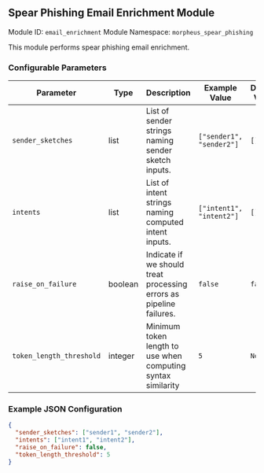<!--
SPDX-FileCopyrightText: Copyright (c) 2022-2024, NVIDIA CORPORATION & AFFILIATES. All rights reserved.
SPDX-License-Identifier: Apache-2.0

Licensed under the Apache License, Version 2.0 (the "License");
you may not use this file except in compliance with the License.
You may obtain a copy of the License at

http://www.apache.org/licenses/LICENSE-2.0

Unless required by applicable law or agreed to in writing, software
distributed under the License is distributed on an "AS IS" BASIS,
WITHOUT WARRANTIES OR CONDITIONS OF ANY KIND, either express or implied.
See the License for the specific language governing permissions and
limitations under the License.
-->

## Spear Phishing Email Enrichment Module

Module ID: `email_enrichment`
Module Namespace: `morpheus_spear_phishing`

This module performs spear phishing email enrichment.

### Configurable Parameters

| Parameter                | Type | Description                                                         | Example Value          | Default Value |
|--------------------------|------|---------------------------------------------------------------------|------------------------|---------------|
| `sender_sketches`        | list | List of sender strings naming sender sketch inputs.                 | `["sender1", "sender2"]` | `[]`          |
| `intents`                | list | List of intent strings naming computed intent inputs.               | `["intent1", "intent2"]` | `[]`          |
| `raise_on_failure`       | boolean | Indicate if we should treat processing errors as pipeline failures. | `false`                  | `false`       |
| `token_length_threshold` | integer  | Minimum token length to use when computing syntax similarity        | `5`                      | `None`          |

### Example JSON Configuration

```json
{
  "sender_sketches": ["sender1", "sender2"],
  "intents": ["intent1", "intent2"],
  "raise_on_failure": false,
  "token_length_threshold": 5
}
